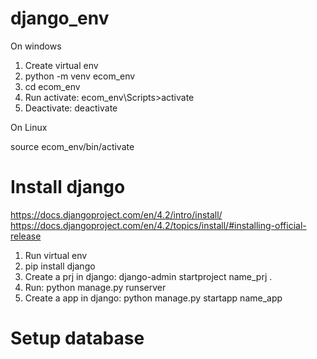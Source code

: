 # django_env

On windows

1. Create virtual env
2. python -m venv ecom_env
3. cd ecom_env
4. Run activate: ecom_env\Scripts>activate
5. Deactivate: deactivate

On Linux

source ecom_env/bin/activate

# Install django
https://docs.djangoproject.com/en/4.2/intro/install/
https://docs.djangoproject.com/en/4.2/topics/install/#installing-official-release
1. Run virtual env
2. pip install django
3. Create a prj in django: django-admin startproject name_prj .
4. Run: python manage.py runserver
5. Create a app in django: python manage.py startapp name_app

# Setup database
